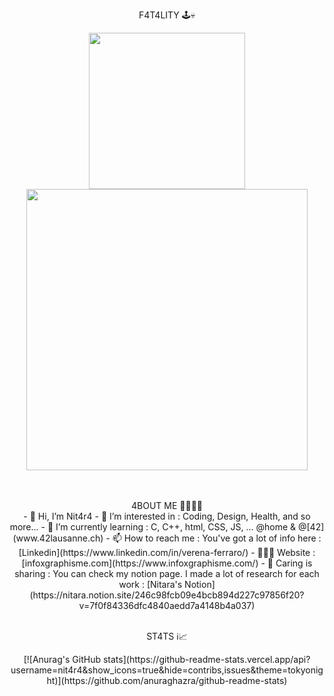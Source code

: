 <p align="center"> F4T4LITY 🕹💀
 
<div id="header" align="center">
  <img src="https://media.tenor.com/h34OIBMoW30AAAAd/nitara-mortal-kombat.gif" width="250"/>
  <img src="https://media.tenor.com/RwHExfj1PZ0AAAAd/balavoine-touslescrislessos.gif" width="450"/> 
</div>
<br>
<br>
<p align="center"> 4BOUT ME 👩🏻‍💻🦇
<br>
- 👋 Hi, I’m Nit4r4
- 👀 I’m interested in : Coding, Design, Health, and so more...
- 🧠 I’m currently learning : C, C++, html, CSS, JS, ... @home & @[42](www.42lausanne.ch)
- 📫 How to reach me : You've got a lot of info here : [Linkedin](https://www.linkedin.com/in/verena-ferraro/)
- 👩🏻‍💻 Website : [infoxgraphisme.com](https://www.infoxgraphisme.com/)
- 💞️ Caring is sharing : You can check my notion page. I made a lot of research for each work : [Nitara's Notion](https://nitara.notion.site/246c98fcb09e4bcb894d227c97856f20?v=7f0f84336dfc4840aedd7a4148b4a037)
<br>
<br>
<p align="center"> ST4TS ℹ️📈
<br>
<div <p align="center"> [![Anurag's GitHub stats](https://github-readme-stats.vercel.app/api?username=nit4r4&show_icons=true&hide=contribs,issues&theme=tokyonight)](https://github.com/anuraghazra/github-readme-stats)
</div>

<p align="center"> 
 <div[![Top Langs](https://github-readme-stats.vercel.app/api/top-langs/?username=nit4r4&layout=compact&theme=tokyonight)](https://github.com/anuraghazra/github-readme-stats) </div>

<!---
Nit4r4/Nit4r4 is a ✨ special ✨ repository because its `README.md` (this file) appears on your GitHub profile.
You can click the Preview link to take a look at your changes.
--->
